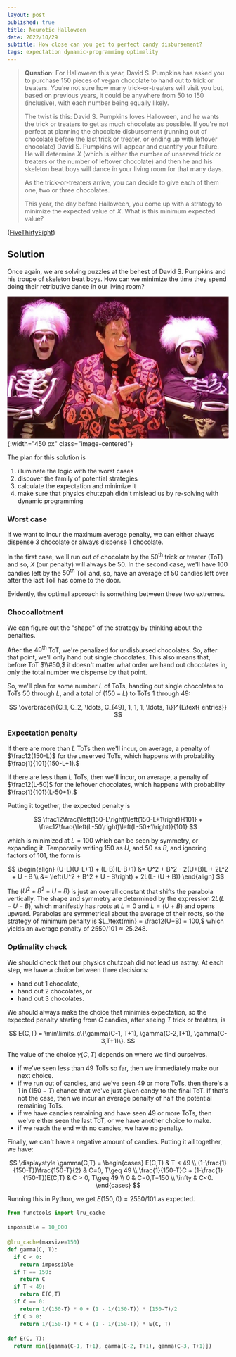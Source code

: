 ```yaml
---
layout: post
published: true
title: Neurotic Halloween
date: 2022/10/29
subtitle: How close can you get to perfect candy disbursement?
tags: expectation dynamic-programming optimality
---
```


>**Question**: For Halloween this year, David S. Pumpkins has asked you to purchase $150$ pieces of vegan chocolate to hand out to trick or treaters. You’re not sure how many trick-or-treaters will visit you but, based on previous years, it could be anywhere from $50$ to $150$ (inclusive), with each number being equally likely.
>
> The twist is this: David S. Pumpkins loves Halloween, and he wants the trick or treaters to get as much chocolate as possible. If you're not perfect at planning the chocolate disbursement (running out of chocolate before the last trick or treater, or ending up with leftover chocolate) David S. Pumpkins will appear and quantify your failure. He will determine $X$ (which is either the number of unserved trick or treaters or the number of leftover chocolate) and then he and his skeleton beat boys will dance in your living room for that many days.
>
>As the trick-or-treaters arrive, you can decide to give each of them one, two or three chocolates.
>
>This year, the day before Halloween, you come up with a strategy to minimize the expected value of $X.$ What is this minimum expected value?



<!--more-->

([FiveThirtyEight](https://fivethirtyeight.com/features/can-you-hand-out-all-the-candy/))

## Solution

Once again, we are solving puzzles at the behest of David S. Pumpkins and his troupe of skeleton beat boys. How can we minimize the time they spend doing their retributive dance in our living room?

![](/img/2020-11-1-david-s-pumpkins.JPG){:width="450 px" class="image-centered"}

The plan for this solution is

1. illuminate the logic with the worst cases
2. discover the family of potential strategies
3. calculate the expectation and minimize it
4. make sure that physics chutzpah didn't mislead us by re-solving with dynamic programming

### Worst case

If we want to incur the maximum average penalty, we can either always dispense $3$ chocolate or always dispense $1$ chocolate. 

In the first case, we'll run out of chocolate by the $50^\text{th}$ trick or treater (ToT) and so, $X$ (our penalty) will always be $50.$ In the second case, we'll have $100$ candies left by the $50^\text{th}$ ToT and, so, have an average of $50$ candies left over after the last ToT has come to the door. 

Evidently, the optimal approach is something between these two extremes.

<!-- ### Chocolate continuum 

The penalty is symmetric with respect to leftover candy and unserved ToTs, so we should aim to run out of candies precisely at the average number of ToTs, dispensing $150/100 = 1.5$ chocolates each visit until we run out. 

If we plan for e.g. $99$ ToT, then we'll add an average penalty of $1/101$ 

If we aimed slightly beyond $100,$ we'd be 

any candy that's left after the $50^\text{th}$ ToT will contribute to our penalty. 

so we should aim to run out of candy by the $100^\text{th}$ ToT (the average number of ToTs).

On average, there will be $100$ ToTs. So, if we were free to divide the chocolate anyway we like, then we would want to  -->

### Chocoallotment

We can figure out the "shape" of the strategy by thinking about the penalties.

After the $49^\text{th}$ ToT, we're penalized for undisbursed chocolates. So, after that point, we'll only hand out single chocolates. This also means that, before ToT $\\#50,$ it doesn't matter what order we hand out chocolates in, only the total number we dispense by that point.

So, we'll plan for some number $L$ of ToTs, handing out single chocolates to ToTs $50$ through $L,$ and a total of $\left(150-L\right)$ to ToTs $1$ through $49:$

$$
  \overbrace{\{C_1, C_2, \ldots, C_{49}, 1, 1, 1, \ldots, 1\}}^{L\text{ entries}}
$$

### Expectation penalty

If there are more than $L$ ToTs then we'll incur, on average, a penalty of $\frac12(150-L)$ for the unserved ToTs, which happens with probability $\frac{1}{101}(150-L+1).$ 

If there are less than $L$ ToTs, then we'll incur, on average, a penalty of $\frac12(L-50)$ for the leftover chocolates, which happens with probability $\frac{1}{101}(L-50+1).$

Putting it together, the expected penalty is

$$
  \frac12\frac{\left(150-L\right)\left(150-L+1\right)}{101} + \frac12\frac{\left(L-50\right)\left(L-50+1\right)}{101}
$$

which is minimized at $L=100$ which can be seen by symmetry, or expanding it. Temporarily writing $150$ as $U,$ and $50$ as $B,$ and ignoring factors of $101$, the form is

$$
  \begin{align}
    (U-L)(U-L+1) + (L-B)(L-B+1) &= U^2 + B^2 - 2(U+B)L + 2L^2 + U - B \\
    &= \left(U^2 + B^2 + U - B\right) + 2L(L- (U + B))
  \end{align}
$$

The $\left(U^2 + B^2 + U - B\right)$ is just an overall constant that shifts the parabola vertically. The shape and symmetry are determined by the expression $2L(L-U-B),$ which manifestly has roots at $L=0$ and $L = (U + B)$ and opens upward. Parabolas are symmetrical about the average of their roots, so the strategy of minimum penalty is $L_\text{min} = \frac12(U+B) = 100,$ which yields an average penalty of $2550/101\approx 25.248.$

### Optimality check

We should check that our physics chutzpah did not lead us astray. At each step, we have a choice between three decisions:

- hand out $1$ chocolate,
- hand out $2$ chocolates, or
- hand out $3$ chocolates.

We should always make the choice that minimies expectation, so the expected penalty starting from $C$ candies, after seeing $T$ trick or treaters, is

$$
  E(C,T) = \min\limits_c\{\gamma(C-1, T+1), \gamma(C-2,T+1), \gamma(C-3,T+1)\}.
$$

The value of the choice $\gamma(C, T)$ depends on where we find ourselves. 

- if we've seen less than $49$ ToTs so far, then we immediately make our next choice. 
- if we run out of candies, and we've seen $49$ or more ToTs, then there's a $1$ in $(150-T)$ chance that we've just given candy to the final ToT. If that's not the case, then we incur an average penalty of half the potential remaining ToTs.
- if we have candies remaining and have seen $49$ or more ToTs, then we've either seen the last ToT, or we have another choice to make.
- if we reach the end with no candies, we have no penalty. 

Finally, we can't have a negative amount of candies. Putting it all together, we have:

$$
  \displaystyle \gamma(C,T) = 
  \begin{cases}
    E(C,T) & T < 49 \\
    (1-\frac{1}{150-T})\frac{150-T}{2} & C=0, T\geq 49 \\
    \frac{1}{150-T}C + (1-\frac{1}{150-T})E(C,T) & C > 0, T\geq 49 \\
    0 & C=0,T=150 \\
    \infty & C<0.
  \end{cases} 
$$

Running this in Python, we get $E(150,0) = 2550/101$ as expected.

```python
from functools import lru_cache

impossible = 10_000

@lru_cache(maxsize=150)
def gamma(C, T):
  if C < 0:
    return impossible
  if T == 150:
    return C
  if T < 49:
    return E(C,T)
  if C == 0:
    return 1/(150-T) * 0 + (1 - 1/(150-T)) * (150-T)/2
  if C > 0:
    return 1/(150-T) * C + (1 - 1/(150-T)) * E(C, T)

def E(C, T):
  return min([gamma(C-1, T+1), gamma(C-2, T+1), gamma(C-3, T+1)])
```

<br>
